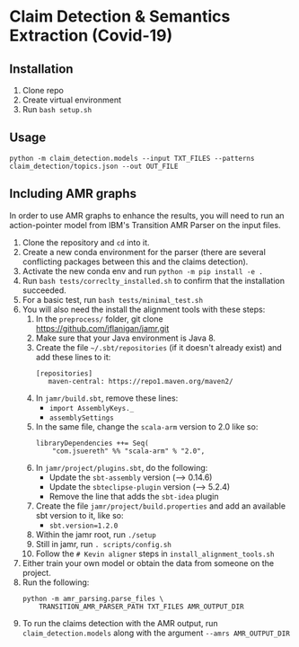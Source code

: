 # Claim Detection & Semantics Extraction (Covid-19)

## Installation

1. Clone repo
2. Create virtual environment
3. Run `bash setup.sh`

## Usage

`python -m claim_detection.models --input TXT_FILES --patterns claim_detection/topics.json --out OUT_FILE`

## Including AMR graphs

In order to use AMR graphs to enhance the results, you will need to run
an action-pointer model from IBM's Transition AMR Parser on the input files.

1. Clone the repository and `cd` into it.
2. Create a new conda environment for the parser (there are several
   conflicting packages between this and the claims detection).
3. Activate the new conda env and run `python -m pip install -e .`
4. Run `bash tests/correclty_installed.sh` to confirm that the installation succeeded.
5. For a basic test, run `bash tests/minimal_test.sh`
6. You will also need the install the alignment tools with these steps:
   1. In the `preprocess/` folder, git clone https://github.com/jflanigan/jamr.git
   2. Make sure that your Java environment is Java 8.
   3. Create the file `~/.sbt/repositories` (if it doesn't already exist)
      and add these lines to it:
      ```
      [repositories]
         maven-central: https://repo1.maven.org/maven2/
      ```
   4. In `jamr/build.sbt`, remove these lines:
      * `import AssemblyKeys._`
      * `assemblySettings`
   5. In the same file, change the `scala-arm` version to 2.0 like so:
      ```
      libraryDependencies ++= Seq(
          "com.jsuereth" %% "scala-arm" % "2.0",
      ```
   6. In `jamr/project/plugins.sbt`, do the following:
      * Update the `sbt-assembly` version (--> 0.14.6)
      * Update the `sbteclipse-plugin` version (--> 5.2.4)
      * Remove the line that adds the `sbt-idea` plugin
   7. Create the file `jamr/project/build.properties` and add an available sbt version to it, like so:
      * `sbt.version=1.2.0`
   8. Within the jamr root, run `./setup`
   9. Still in jamr, run `. scripts/config.sh`
   10. Follow the `# Kevin aligner` steps in `install_alignment_tools.sh`
7. Either train your own model or obtain the data from someone on the project.
8. Run the following:
   ```
   python -m amr_parsing.parse_files \
       TRANSITION_AMR_PARSER_PATH TXT_FILES AMR_OUTPUT_DIR
   ```
9. To run the claims detection with the AMR output, run `claim_detection.models`
   along with the argument `--amrs AMR_OUTPUT_DIR`

